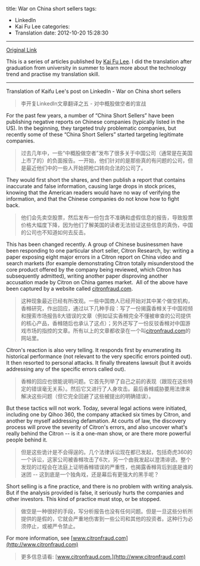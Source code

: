 title: War on China short sellers
tags:
  - LinkedIn
  - Kai Fu Lee
categories:
  - Translation
date: 2012-10-20 15:28:30
---
[Original Link](https://www.linkedin.com/today/post/article/20121010144508-416648-war-on-china-short-sellers)

This is a series of articles published by [Kai Fu Lee](https://www.linkedin.com/profile/view?id=416648&authType=name&authToken=GZNe&ref=CONTENT&goback=%2Empd2_*1_*1_*1_*1_*1_*1_20121002150727*5416648*5the*5chinese*5user*5is*5more*5like*5you*5than*5you*5think&trk=mp-ph-pn). I did the translation after graduation from university in summer to learn more about the technology trend and practise my translation skill.  

---
Translation of Kaifu Lee's post on LinkedIn - War on China short sellers
>李开复LinkedIn文章翻译之五 - 对中概股做空者的宣战

For the past few years, a number of “China Short Sellers” have been publishing negative reports on Chinese companies (typically listed in the US). In the beginning, they targeted truly problematic companies, but recently some of these “China Short Sellers” started targeting legitimate companies.
>过去几年中，一些“中概股做空者”发布了很多关于中国公司（通常是在美国上市了的）的负面报告。一开始，他们针对的是那些真的有问题的公司，但是最近他们中的一些人开始把枪口转向合法的公司了。

They would first short the shares, and then publish a report that contains inaccurate and false information, causing large drops in stock prices, knowing that the American readers would have no way of verifying the information, and that the Chinese companies do not know how to fight back.
>他们会先卖空股票，然后发布一份包含不准确和虚假信息的报告，导致股票价格大幅度下降，因为他们了解美国的读者无法验证这些信息的真伪，中国的公司也不知道如何去反击。

This has been changed recently. A group of Chinese businessmen have been responding to one particular short seller, Citron Research, by: writing a paper exposing eight major errors in a Citron report on China video and search markets (for example demonstrating Citron totally misunderstood the core product offered by the company being reviewed, which Citron has subsequently admitted), writing another paper disproving another accusation made by Citron on China games market.  All of the above have been captured by a website called [citronfraud.com](http://www.citronfraud.com).
>这种现象最近已经有所改观。一些中国商人已经开始对其中某个做空机构，香橼研究，作出回应，通过以下几种手段：写了一份揭露香橼关于中国视频和搜索市场报告8大错误的文章（例如证实香橼完全不懂被审查的公司提供的核心产品，香橼随后也承认了这点）；另外还写了一份反驳香橼对中国游戏市场的指控的文章。所有以上的文章都收录在一个叫[citronfraud.com](http://www.citronfraud.com)的网站里。

Citron's reaction is also very telling. It responds first by enumerating its historical performance (not relevant to the very specific errors pointed out).  It then resorted to personal attacks. It finally threatens lawsuit (but it avoids addressing any of the specific errors called out).
>香橼的回应也很能说明问题。它首先列举了自己之前的表现（跟现在这些特定的错误毫无关系）。然后它又进行了人身攻击。最后香橼威胁要用法律来解决这些问题（但它完全回避了这些被提出的明确错误）。

But these tactics will not work. Today, several legal actions were initiated, including one by Qihoo 360, the company attacked six times by Citron, and another by myself addressing defamation. At courts of law, the discovery process will prove the severity of Citron's errors, and also uncover what's really behind the Citron -- is it a one-man show, or are there more powerful people behind it.
>但是这些诡计是不会得逞的。几个法律诉讼现在都已发起，包括奇虎360的一个诉讼，这家公司被香橼攻击了6次，另一个由我发起以澄清诽谤。整个发现的过程会在法庭上证明香橼错误的严重性，也揭露香橼背后到底是谁的迷团 -- 这到底是一个独角戏，还是幕后有更强大的黑手呢？

Short selling is a fine practice, and there is no problem with writing analysis. But if the analysis provided is false, it seriously hurts the companies and other investors. This kind of practice must stop, or be stopped.
>做空是一种很好的手段，写分析报告也没有任何问题。但是一旦这些分析所提供的是假的，它就会严重地伤害到一些公司和其他的投资者。这种行为必须停止，或被严令禁止。  

For more information, see [www.citronfraud.com](http://www.citronfraud.com)
>更多信息请看: [www.citronfraud.com.](http://www.citronfraud.com)

